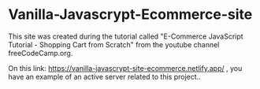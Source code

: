 ﻿# Vanilla-Javascrypt-Ecommerce-site
 This site was created during the tutorial called "E-Commerce JavaScript Tutorial - Shopping Cart from Scratch" from the youtube channel freeCodeCamp.org.
 
 On this link: https://vanilla-javascrypt-site-ecommerce.netlify.app/ , you have an example of an active server related to this project..
 
